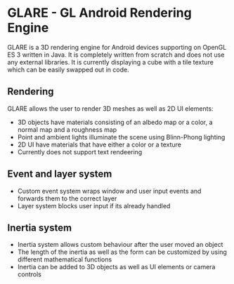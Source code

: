 # GLARE - GL Android Rendering Engine
GLARE is a 3D rendering engine for Android devices supporting on OpenGL ES 3 written in Java. It is completely written from scratch and does not use any external libraries. It is currently displaying a cube with a tile texture which can be easily swapped out in code.
## Rendering
GLARE allows the user to render 3D meshes as well as 2D UI elements:
- 3D objects have materials consisting of an albedo map or a color, a normal map and a roughness map
- Point and ambient lights illuminate the scene using Blinn-Phong lighting
- 2D UI have materials that have either a color or a texture
- Currently does not support text rendeering

## Event and layer system
- Custom event system wraps window and user input events and forwards them to the correct layer
- Layer system blocks user input if its already handled

## Inertia system
- Inertia system allows custom behaviour after the user moved an object
- The length of the inertia as well as the form can be customized by using different mathematical functions
- Inertia can be added to 3D objects as well as UI elements or camera controls
